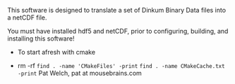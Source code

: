 This software is designed to translate a set of Dinkum Binary Data files into
a netCDF file.

You must have installed hdf5 and netCDF,
prior to configuring, building, and installing this software!

* To start afresh with cmake
- rm -rf `find . -name 'CMakeFiles' -print` `find . -name CMakeCache.txt -print`
Pat Welch, pat at mousebrains.com

